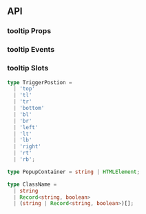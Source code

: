 ## API

### tooltip Props

<field-table :data="tooltipProps"/>

### tooltip Events

<field-table :data="tooltipEvents" type="emits"/>

### tooltip Slots

<field-table :data="tooltipSlots" type="slots"/>

```typescript
type TriggerPostion =
  | 'top'
  | 'tl'
  | 'tr'
  | 'bottom'
  | 'bl'
  | 'br'
  | 'left'
  | 'lt'
  | 'lb'
  | 'right'
  | 'rt'
  | 'rb';

type PopupContainer = string | HTMLElement;

type ClassName =
  | string
  | Record<string, boolean>
  | (string | Record<string, boolean>)[];
```

<script setup>
import { ref } from 'vue';

const tooltipProps = ref([
  {
    name: 'popup-visible (v-model)',
    desc: '文字气泡是否可见',
    type: 'boolean',
    value: '-',
  },
  {
    name: 'default-popup-visible',
    desc: '文字气泡默认是否可见（非受控模式）',
    type: 'boolean',
    value: 'false',
  },
  {
    name: 'content',
    desc: '文字气泡内容',
    type: 'string',
    value: '-',
  },
  {
    name: 'position',
    desc: '弹出位置',
    type: "TriggerPostion",
    value: "'top'",
  },
  {
    name: 'mini',
    desc: '是否展示为迷你尺寸',
    type: 'boolean',
    value: 'false',
  },
  {
    name: 'background-color',
    desc: '弹出框的背景颜色',
    type: 'string',
    value: '-',
  },
  {
    name: 'content-class',
    desc: '弹出框内容的类名',
    type: 'ClassName',
    value: '-',
  },
  {
    name: 'content-style',
    desc: '弹出框内容的样式',
    type: 'CSSProperties',
    value: '-',
  },
  {
    name: 'arrow-class',
    desc: '弹出框箭头的类名',
    type: 'ClassName',
    value: '-',
  },
  {
    name: 'arrow-style',
    desc: '弹出框箭头的样式',
    type: 'CSSProperties',
    value: '-',
  },
  {
    name: 'popup-container',
    desc: '弹出框的挂载容器',
    type: 'PopupContainer',
    value: '-',
  },
  {
    name: 'trigger-props',
    desc: 'trigger的属性',
    type: 'TriggerProps',
    value: '-',
  },
]);

const tooltipEvents = ref([
  {
    name: 'popup-visible-change',
    desc: '文字气泡显示状态改变时触发',
    type: 'visible: boolean',
    value: '-',
  },
]);

const tooltipSlots = ref([
  {
    name: 'content',
    desc: '内容',
    type: '-',
    value: '-',
  },
]);
</script>
